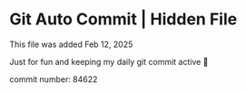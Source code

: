 # Git Auto Commit | Hidden File

This file was added Feb 12, 2025

Just for fun and keeping my daily git commit active 🤪

commit number: 84622
